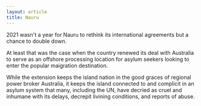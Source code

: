 ```yaml
---
layout: article
title: Nauru
---
```

2021 wasn't a year for Nauru to rethink its international agreements but a chance to double down.

At least that was the case when the country renewed its deal with Australia to serve as an offshore processing location for asylum seekers looking to enter the popular maigration destination.

While the extension keeps the island nation in the good graces of regional power broker Australia, it keeps the island connected to and complicit in an asylum system that many, including the UN, have decried as cruel and inhumane with its delays, decrepit livining conditions, and reports of abuse.